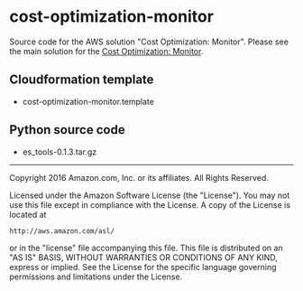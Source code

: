 # cost-optimization-monitor
Source code for the AWS solution "Cost Optimization: Monitor". Please see the main solution for the [Cost Optimization: Monitor](https://aws.amazon.com/answers/account-management/cost-optimization-monitor/). 

## Cloudformation template

- cost-optimization-monitor.template

## Python source code

- es_tools-0.1.3.tar.gz

***

Copyright 2016 Amazon.com, Inc. or its affiliates. All Rights Reserved.

Licensed under the Amazon Software License (the "License"). You may not use this file except in compliance with the License. A copy of the License is located at

    http://aws.amazon.com/asl/

or in the "license" file accompanying this file. This file is distributed on an "AS IS" BASIS, WITHOUT WARRANTIES OR CONDITIONS OF ANY KIND, express or implied. See the License for the specific language governing permissions and limitations under the License.

